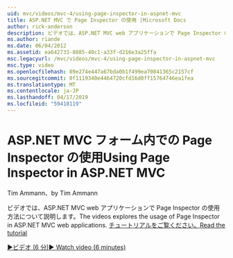 ```yaml
---
uid: mvc/videos/mvc-4/using-page-inspector-in-aspnet-mvc
title: ASP.NET MVC で Page Inspector の使用 |Microsoft Docs
author: rick-anderson
description: ビデオでは、ASP.NET MVC web アプリケーションで Page Inspector の使用方法について説明します。 チュートリアルをご覧ください。
ms.author: riande
ms.date: 06/04/2012
ms.assetid: ea642733-8085-40c1-a33f-d216e3a25ffa
msc.legacyurl: /mvc/videos/mvc-4/using-page-inspector-in-aspnet-mvc
msc.type: video
ms.openlocfilehash: 89e274e447a67bda0b1f499ea70041365c2157cf
ms.sourcegitcommit: 0f1119340e4464720cfd16d0ff15764746ea1fea
ms.translationtype: MT
ms.contentlocale: ja-JP
ms.lasthandoff: 04/17/2019
ms.locfileid: "59418119"
---
```

# <a name="using-page-inspector-in-aspnet-mvc"></a><span data-ttu-id="6a906-104">ASP.NET MVC フォーム内での Page Inspector の使用</span><span class="sxs-lookup"><span data-stu-id="6a906-104">Using Page Inspector in ASP.NET MVC</span></span>

<span data-ttu-id="6a906-105">Tim Ammann、</span><span class="sxs-lookup"><span data-stu-id="6a906-105">by Tim Ammann</span></span>

<span data-ttu-id="6a906-106">ビデオでは、ASP.NET MVC web アプリケーションで Page Inspector の使用方法について説明します。</span><span class="sxs-lookup"><span data-stu-id="6a906-106">The videos explores the usage of Page Inspector in ASP.NET MVC web applications.</span></span> [<span data-ttu-id="6a906-107">チュートリアルをご覧ください。</span><span class="sxs-lookup"><span data-stu-id="6a906-107">Read the tutorial</span></span>](../../overview/views/using-page-inspector-in-aspnet-mvc.md)

[<span data-ttu-id="6a906-108">&#9654;ビデオ (6 分)</span><span class="sxs-lookup"><span data-stu-id="6a906-108">&#9654; Watch video (6 minutes)</span></span>](https://channel9.msdn.com/Blogs/ASP-NET-Site-Videos/using-page-inspector-in-aspnet-mvc)

